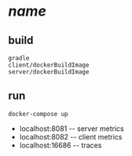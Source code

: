 # $name$

## build

```shell
gradle 
client/dockerBuildImage
server/dockerBuildImage
```

## run

```shell
docker-compose up
```

- localhost:8081 -- server metrics
- localhost:8082 -- client metrics
- localhost:16686 -- traces